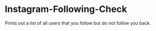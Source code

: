 # Instagram-Following-Check
Prints out a list of all users that you follow but do not follow you back.
